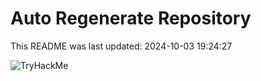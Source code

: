 # Auto Regenerate Repository

This README was last updated: 2024-10-03 19:24:27

 ![TryHackMe](https://tryhackme.com/badge/533634)